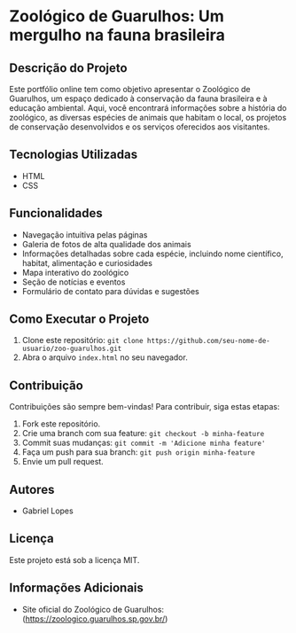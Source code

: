 # Zoológico de Guarulhos: Um mergulho na fauna brasileira

## Descrição do Projeto

Este portfólio online tem como objetivo apresentar o Zoológico de Guarulhos, um espaço dedicado à conservação da fauna brasileira e à educação ambiental. Aqui, você encontrará informações sobre a história do zoológico, as diversas espécies de animais que habitam o local, os projetos de conservação desenvolvidos e os serviços oferecidos aos visitantes.

## Tecnologias Utilizadas

* HTML
* CSS

## Funcionalidades

* Navegação intuitiva pelas páginas
* Galeria de fotos de alta qualidade dos animais
* Informações detalhadas sobre cada espécie, incluindo nome científico, habitat, alimentação e curiosidades
* Mapa interativo do zoológico
* Seção de notícias e eventos
* Formulário de contato para dúvidas e sugestões

## Como Executar o Projeto

1. Clone este repositório: `git clone https://github.com/seu-nome-de-usuario/zoo-guarulhos.git`
2. Abra o arquivo `index.html` no seu navegador.

## Contribuição

Contribuições são sempre bem-vindas! Para contribuir, siga estas etapas:

1. Fork este repositório.
2. Crie uma branch com sua feature: `git checkout -b minha-feature`
3. Commit suas mudanças: `git commit -m 'Adicione minha feature'`
4. Faça um push para sua branch: `git push origin minha-feature`
5. Envie um pull request.

## Autores

* Gabriel Lopes

## Licença

Este projeto está sob a licença MIT.

## Informações Adicionais

* Site oficial do Zoológico de Guarulhos: (https://zoologico.guarulhos.sp.gov.br/)
